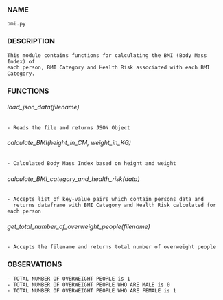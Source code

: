 ### NAME
    bmi.py

### DESCRIPTION
    This module contains functions for calculating the BMI (Body Mass Index) of 
	each person, BMI Category and Health Risk associated with each BMI Category.

### FUNCTIONS

###### load_json_data(filename)
    - Reads the file and returns JSON Object
		
###### calculate_BMI(height_in_CM, weight_in_KG)
    - Calculated Body Mass Index based on height and weight
		
###### calculate_BMI_category_and_health_risk(data)
    - Accepts list of key-value pairs which contain persons data and
      returns dataframe with BMI Category and Health Risk calculated for each person
  
###### get_total_number_of_overweight_people(filename)
    - Accepts the filename and returns total number of overweight people

### OBSERVATIONS
    - TOTAL NUMBER OF OVERWEIGHT PEOPLE is 1
    - TOTAL NUMBER OF OVERWEIGHT PEOPLE WHO ARE MALE is 0
    - TOTAL NUMBER OF OVERWEIGHT PEOPLE WHO ARE FEMALE is 1




